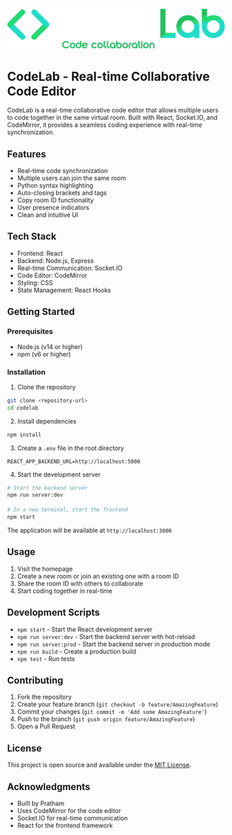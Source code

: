 <p align="center">
  <img src="public/codelab.png" alt="CodeLab Logo" width="700"/>
</p>

# CodeLab - Real-time Collaborative Code Editor

CodeLab is a real-time collaborative code editor that allows multiple users to code together in the same virtual room. Built with React, Socket.IO, and CodeMirror, it provides a seamless coding experience with real-time synchronization.

## Features

- Real-time code synchronization
- Multiple users can join the same room
- Python syntax highlighting
- Auto-closing brackets and tags
- Copy room ID functionality
- User presence indicators
- Clean and intuitive UI

## Tech Stack

- Frontend: React
- Backend: Node.js, Express
- Real-time Communication: Socket.IO
- Code Editor: CodeMirror
- Styling: CSS
- State Management: React Hooks

## Getting Started

### Prerequisites

- Node.js (v14 or higher)
- npm (v6 or higher)

### Installation

1. Clone the repository
```bash
git clone <repository-url>
cd codelab
```

2. Install dependencies
```bash
npm install
```

3. Create a `.env` file in the root directory
```
REACT_APP_BACKEND_URL=http://localhost:5000
```

4. Start the development server
```bash
# Start the backend server
npm run server:dev

# In a new terminal, start the frontend
npm start
```

The application will be available at `http://localhost:3000`

## Usage

1. Visit the homepage
2. Create a new room or join an existing one with a room ID
3. Share the room ID with others to collaborate
4. Start coding together in real-time

## Development Scripts

- `npm start` - Start the React development server
- `npm run server:dev` - Start the backend server with hot-reload
- `npm run server:prod` - Start the backend server in production mode
- `npm run build` - Create a production build
- `npm test` - Run tests

## Contributing

1. Fork the repository
2. Create your feature branch (`git checkout -b feature/AmazingFeature`)
3. Commit your changes (`git commit -m 'Add some AmazingFeature'`)
4. Push to the branch (`git push origin feature/AmazingFeature`)
5. Open a Pull Request

## License

This project is open source and available under the [MIT License](LICENSE).

## Acknowledgments

- Built by Pratham
- Uses CodeMirror for the code editor
- Socket.IO for real-time communication
- React for the frontend framework
